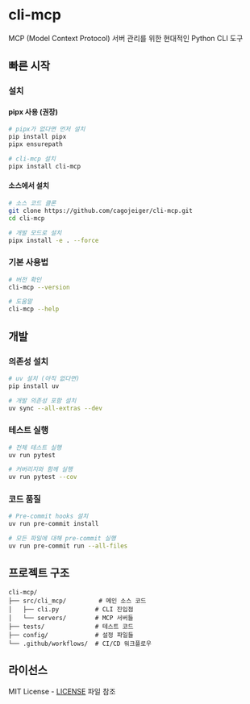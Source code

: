 # cli-mcp

MCP (Model Context Protocol) 서버 관리를 위한 현대적인 Python CLI 도구

## 빠른 시작

### 설치

#### pipx 사용 (권장)

```bash
# pipx가 없다면 먼저 설치
pip install pipx
pipx ensurepath

# cli-mcp 설치
pipx install cli-mcp
```

#### 소스에서 설치

```bash
# 소스 코드 클론
git clone https://github.com/cagojeiger/cli-mcp.git
cd cli-mcp

# 개발 모드로 설치
pipx install -e . --force
```

### 기본 사용법

```bash
# 버전 확인
cli-mcp --version

# 도움말
cli-mcp --help
```

## 개발

### 의존성 설치

```bash
# uv 설치 (아직 없다면)
pip install uv

# 개발 의존성 포함 설치
uv sync --all-extras --dev
```

### 테스트 실행

```bash
# 전체 테스트 실행
uv run pytest

# 커버리지와 함께 실행
uv run pytest --cov
```

### 코드 품질

```bash
# Pre-commit hooks 설치
uv run pre-commit install

# 모든 파일에 대해 pre-commit 실행
uv run pre-commit run --all-files
```

## 프로젝트 구조

```
cli-mcp/
├── src/cli_mcp/         # 메인 소스 코드
│   ├── cli.py          # CLI 진입점
│   └── servers/        # MCP 서버들
├── tests/              # 테스트 코드
├── config/             # 설정 파일들
└── .github/workflows/  # CI/CD 워크플로우
```

## 라이선스

MIT License - [LICENSE](LICENSE) 파일 참조